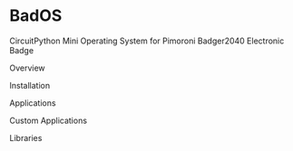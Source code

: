 # BadOS
CircuitPython Mini Operating System for Pimoroni Badger2040 Electronic Badge

Overview

Installation

Applications

Custom Applications

Libraries



